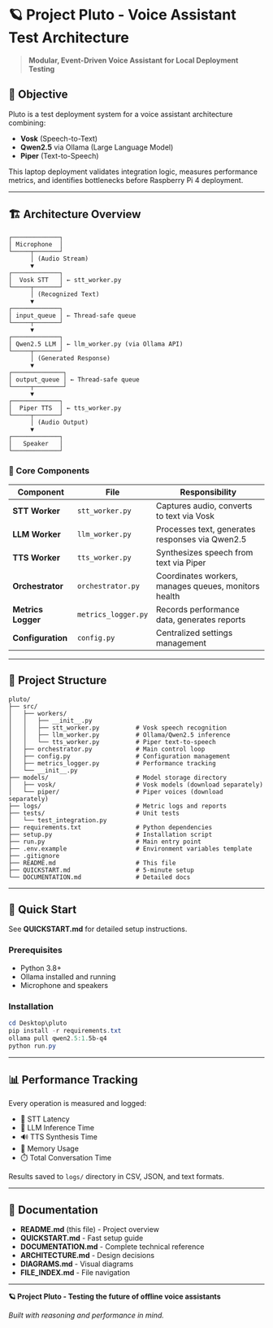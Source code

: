 # 🪐 Project Pluto - Voice Assistant Test Architecture

> **Modular, Event-Driven Voice Assistant for Local Deployment Testing**

## 🎯 Objective

Pluto is a test deployment system for a voice assistant architecture combining:
- **Vosk** (Speech-to-Text)
- **Qwen2.5** via Ollama (Large Language Model)
- **Piper** (Text-to-Speech)

This laptop deployment validates integration logic, measures performance metrics, and identifies bottlenecks before Raspberry Pi 4 deployment.

---

## 🏗️ Architecture Overview

```
┌─────────────┐
│ Microphone  │
└─────┬───────┘
      │ (Audio Stream)
      ▼
┌─────────────┐
│  Vosk STT   │ ← stt_worker.py
└─────┬───────┘
      │ (Recognized Text)
      ▼
┌─────────────┐
│ input_queue │ ← Thread-safe queue
└─────┬───────┘
      ▼
┌─────────────┐
│ Qwen2.5 LLM │ ← llm_worker.py (via Ollama API)
└─────┬───────┘
      │ (Generated Response)
      ▼
┌──────────────┐
│ output_queue │ ← Thread-safe queue
└─────┬────────┘
      ▼
┌─────────────┐
│  Piper TTS  │ ← tts_worker.py
└─────┬───────┘
      │ (Audio Output)
      ▼
┌─────────────┐
│   Speaker   │
└─────────────┘
```

### 🧩 Core Components

| Component | File | Responsibility |
|-----------|------|----------------|
| **STT Worker** | `stt_worker.py` | Captures audio, converts to text via Vosk |
| **LLM Worker** | `llm_worker.py` | Processes text, generates responses via Qwen2.5 |
| **TTS Worker** | `tts_worker.py` | Synthesizes speech from text via Piper |
| **Orchestrator** | `orchestrator.py` | Coordinates workers, manages queues, monitors health |
| **Metrics Logger** | `metrics_logger.py` | Records performance data, generates reports |
| **Configuration** | `config.py` | Centralized settings management |

---

## 📁 Project Structure

```
pluto/
├── src/
│   ├── workers/
│   │   ├── __init__.py
│   │   ├── stt_worker.py          # Vosk speech recognition
│   │   ├── llm_worker.py          # Ollama/Qwen2.5 inference
│   │   └── tts_worker.py          # Piper text-to-speech
│   ├── orchestrator.py            # Main control loop
│   ├── config.py                  # Configuration management
│   ├── metrics_logger.py          # Performance tracking
│   └── __init__.py
├── models/                        # Model storage directory
│   ├── vosk/                      # Vosk models (download separately)
│   └── piper/                     # Piper voices (download separately)
├── logs/                          # Metric logs and reports
├── tests/                         # Unit tests
│   └── test_integration.py
├── requirements.txt               # Python dependencies
├── setup.py                       # Installation script
├── run.py                         # Main entry point
├── .env.example                   # Environment variables template
├── .gitignore
├── README.md                      # This file
├── QUICKSTART.md                  # 5-minute setup
└── DOCUMENTATION.md               # Detailed docs
```

---

## 🚀 Quick Start

See **QUICKSTART.md** for detailed setup instructions.

### Prerequisites
- Python 3.8+
- Ollama installed and running
- Microphone and speakers

### Installation
```powershell
cd Desktop\pluto
pip install -r requirements.txt
ollama pull qwen2.5:1.5b-q4
python run.py
```

---

## 📊 Performance Tracking

Every operation is measured and logged:
- 🎤 STT Latency
- 🧠 LLM Inference Time  
- 🔊 TTS Synthesis Time
- 💾 Memory Usage
- ⏱️ Total Conversation Time

Results saved to `logs/` directory in CSV, JSON, and text formats.

---

## 📖 Documentation

- **README.md** (this file) - Project overview
- **QUICKSTART.md** - Fast setup guide
- **DOCUMENTATION.md** - Complete technical reference
- **ARCHITECTURE.md** - Design decisions
- **DIAGRAMS.md** - Visual diagrams
- **FILE_INDEX.md** - File navigation

---

**🪐 Project Pluto - Testing the future of offline voice assistants**

*Built with reasoning and performance in mind.*
